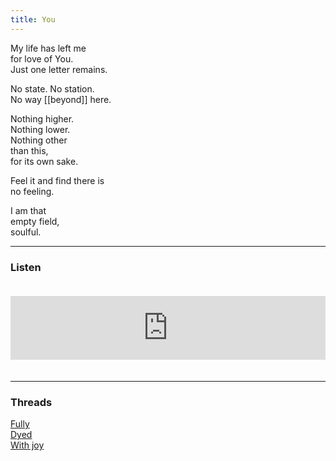 ```yaml
---
title: You
---
```


My life has left me  
for love of You.  
Just one letter remains.  
  
No state. No station.  
No way [[beyond]] here.  
  
Nothing higher.  
Nothing lower.  
Nothing other  
than this,  
for its own sake.  
  
Feel it and find there is  
no feeling.  
  
I am that  
empty field,  
soulful.   

---  

### Listen

<iframe src="https://anchor.fm/andy-tudhope/embed/episodes/You-enrof7" height="102px" width="100%" style="margin: 20px 0px;" frameborder="0" scrolling="no"></iframe>

---  

### Threads

<a href="https://thebluebook.co.za/canto-xiv/be-again.html" target="_blank">Fully</a><br/>
<a href="https://living.thebluebook.co.za/love/loves_dye.html" target="_blank">Dyed</a><br/>
<a href="https://dyeing.thebluebook.co.za/?stackedPages=%2Fjoy" target="_blank">With joy</a><br/>